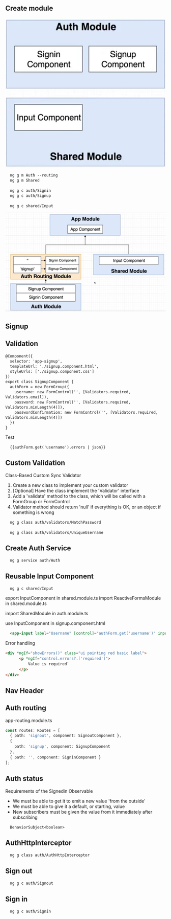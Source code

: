 
## Create module
![](./auth-module.png)
```
  ng g m Auth --routing
  ng g m Shared

  ng g c auth/Signin
  ng g c auth/Signup

  ng g c shared/Input
```
![](./modules-routing.png)


## Signup


## Validation
```
@Component({
  selector: 'app-signup',
  templateUrl: './signup.component.html',
  styleUrls: ['./signup.component.css']
})
export class SignupComponent {
  authForm = new FormGroup({
    username: new FormControl('', [Validators.required, Validators.email]),
    password: new FormControl('', [Validators.required, Validators.minLength(4)]),
    passwordConfirmation: new FormControl('', [Validators.required, Validators.minLength(4)])
  })
}
```

Test
```
  {{authForm.get('username').errors | json}}
```

## Custom Validation
Class-Based Custom Sync Validator
1. Create a new class to implement your custom validator
2. [Optional] Have the class implement the 'Validator' interface
3. Add a 'validate' method to the class, which will be called with a FormGroup or FormControl
4. Validator method should return 'null' if everything is OK, or an object if something is wrong

```
  ng g class auth/validators/MatchPassword

  ng g class auth/validators/UniqueUsername
```


## Create Auth Service
```
  ng g service auth/Auth
```


## Reusable Input Component
```
  ng g c shared/Input
```
export InputComponent in shared.module.ts
import ReactiveFormsModule in shared.module.ts

import SharedModule in auth.module.ts

use InputComponent in signup.component.html
```html
  <app-input label="Username" [control]="authForm.get('username')" inputType="text"></app-input>
```

Error handling
```html
<div *ngIf="showErrors()" class="ui pointing red basic label">
      <p *ngIf="control.errors?.['required']">
          Value is required`
      </p>
</div>
```

## Nav Header


## Auth routing
app-routing.module.ts
```ts
const routes: Routes = [
  { path: 'signout', component: SignoutComponent },
  {
    path: 'signup', component: SignupComponent
  },
  { path: '', component: SigninComponent }
];
```

## Auth status
Requirements of the Signedin Observable
- We must be able to get it to emit a new value 'from the outside'
- We must be able to give it a default, or starting, value
- New subscribers must be given the value from it immediately after subscribing

```
  BehaviorSubject<boolean>
```

## AuthHttpInterceptor
```
  ng g class auth/AuthHttpInterceptor
```

## Sign out
```
  ng g c auth/Signout
```


## Sign in
```
  ng g c auth/Signin
```
